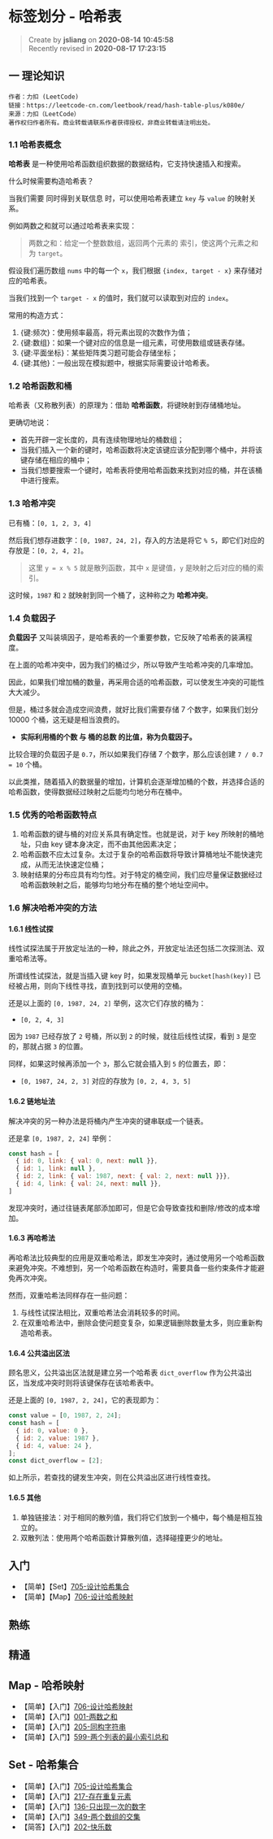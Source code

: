 标签划分 - 哈希表
===

> Create by **jsliang** on **2020-08-14 10:45:58**  
> Recently revised in **2020-08-17 17:23:15**

## 一 理论知识

```
作者：力扣 (LeetCode)
链接：https://leetcode-cn.com/leetbook/read/hash-table-plus/k080e/
来源：力扣（LeetCode）
著作权归作者所有。商业转载请联系作者获得授权，非商业转载请注明出处。
```

### 1.1 哈希表概念

**哈希表** 是一种使用哈希函数组织数据的数据结构，它支持快速插入和搜索。

什么时候需要构造哈希表？

当我们需要 同时得到关联信息 时，可以使用哈希表建立 `key` 与 `value` 的映射关系。

例如两数之和就可以通过哈希表来实现：

> 两数之和：给定一个整数数组，返回两个元素的 索引，使这两个元素之和为 `target`。

假设我们遍历数组 `nums` 中的每一个 `x`，我们根据 `{index, target - x}` 来存储对应的哈希表。

当我们找到一个 `target - x` 的值时，我们就可以读取到对应的 `index`。

常用的构造方式：

1. {键:频次}：使用频率最高，将元素出现的次数作为值；
2. {键:数组}：如果一个键对应的信息是一组元素，可使用数组或链表存储。
3. {键:平面坐标}：某些矩阵类习题可能会存储坐标；
4. {键:其他}：一般出现在模拟题中，根据实际需要设计哈希表。

### 1.2 哈希函数和桶

哈希表（又称散列表）的原理为：借助 **哈希函数**，将键映射到存储桶地址。

更确切地说：

* 首先开辟一定长度的，具有连续物理地址的桶数组；
* 当我们插入一个新的键时，哈希函数将决定该键应该分配到哪个桶中，并将该键存储在相应的桶中；
* 当我们想要搜索一个键时，哈希表将使用哈希函数来找到对应的桶，并在该桶中进行搜索。

### 1.3 哈希冲突

已有桶：`[0, 1, 2, 3, 4]`

然后我们想存进数字：`[0, 1987, 24, 2]`，存入的方法是将它 `% 5`，即它们对应的存放是：`[0, 2, 4, 2]`。

> 这里 `y = x % 5` 就是散列函数，其中 `x` 是键值，`y` 是映射之后对应的桶的索引。

这时候，`1987` 和 `2` 就映射到同一个桶了，这种称之为 **哈希冲突**。

### 1.4 负载因子

**负载因子** 又叫装填因子，是哈希表的一个重要参数，它反映了哈希表的装满程度。

在上面的哈希冲突中，因为我们的桶过少，所以导致产生哈希冲突的几率增加。

因此，如果我们增加桶的数量，再采用合适的哈希函数，可以使发生冲突的可能性大大减少。

但是，桶过多就会造成空间浪费，就好比我们需要存储 7 个数字，如果我们划分 10000 个桶，这无疑是相当浪费的。

* **实际利用桶的个数 与 桶的总数 的比值，称为负载因子。**

比较合理的负载因子是 `0.7`，所以如果我们存储 7 个数字，那么应该创建 `7 / 0.7 = 10` 个桶。

以此类推，随着插入的数据量的增加，计算机会逐渐增加桶的个数，并选择合适的哈希函数，使得数据经过映射之后能均匀地分布在桶中。

### 1.5 优秀的哈希函数特点

1. 哈希函数的键与桶的对应关系具有确定性。也就是说，对于 key 所映射的桶地址，只由 key 键本身决定，而不由其他因素决定；
2. 哈希函数不应太过复杂。太过于复杂的哈希函数将导致计算桶地址不能快速完成，从而无法快速定位桶；
3. 映射结果的分布应具有均匀性。对于特定的桶空间，我们应尽量保证数据经过哈希函数映射之后，能够均匀地分布在桶的整个地址空间中。

### 1.6 解决哈希冲突的方法

#### 1.6.1 线性试探

线性试探法属于开放定址法的一种，除此之外，开放定址法还包括二次探测法、双重哈希法等。

所谓线性试探法，就是当插入键 key 时，如果发现桶单元 `bucket[hash(key)]` 已经被占用，则向下线性寻找，直到找到可以使用的空桶。

还是以上面的 `[0, 1987, 24, 2]` 举例，这次它们存放的桶为：

* `[0, 2, 4, 3]`

因为 `1987` 已经存放了 `2` 号桶，所以到 `2` 的时候，就往后线性试探，看到 `3` 是空的，那就占据 `3` 的位置。

同样，如果这时候再添加一个 `3`，那么它就会插入到 `5` 的位置去，即：

* `[0, 1987, 24, 2, 3]` 对应的存放为 `[0, 2, 4, 3, 5]`

#### 1.6.2 链地址法

解决冲突的另一种办法是将桶内产生冲突的键串联成一个链表。

还是拿 `[0, 1987, 2, 24]` 举例：

```js
const hash = [
  { id: 0, link: { val: 0, next: null }},
  { id: 1, link: null },
  { id: 2, link: { val: 1987, next: { val: 2, next: null }}},
  { id: 4, link: { val: 24, next: null }},
]
```

发现冲突时，通过往链表尾部添加即可，但是它会导致查找和删除/修改的成本增加。

#### 1.6.3 再哈希法

再哈希法比较典型的应用是双重哈希法，即发生冲突时，通过使用另一个哈希函数来避免冲突。不难想到，另一个哈希函数在构造时，需要具备一些约束条件才能避免再次冲突。

然而，双重哈希法同样存在一些问题：

1. 与线性试探法相比，双重哈希法会消耗较多的时间。
2. 在双重哈希法中，删除会使问题变复杂，如果逻辑删除数量太多，则应重新构造哈希表。

#### 1.6.4 公共溢出区法

顾名思义，公共溢出区法就是建立另一个哈希表 `dict_overflow` 作为公共溢出区，当发成冲突时则将该键保存在该哈希表中。

还是上面的 `[0, 1987, 2, 24]`，它的表现即为：

```js
const value = [0, 1987, 2, 24];
const hash = [
  { id: 0, value: 0 },
  { id: 2, value: 1987 },
  { id: 4, value: 24 },
];
const dict_overflow = [2];
```

如上所示，若查找的键发生冲突，则在公共溢出区进行线性查找。

#### 1.6.5 其他

1. 单独链接法：对于相同的散列值，我们将它们放到一个桶中，每个桶是相互独立的。
2. 双散列法：使用两个哈希函数计算散列值，选择碰撞更少的地址。

## 入门

* 【简单】【Set】[705-设计哈希集合](https://leetcode-cn.com/problems/design-hashset)
* 【简单】【Map】[706-设计哈希映射](https://leetcode-cn.com/problems/design-hashmap/)

## 熟练

## 精通

## Map - 哈希映射

* 【简单】【入门】[706-设计哈希映射](https://leetcode-cn.com/problems/design-hashmap/)
* 【简单】【入门】[001-两数之和](https://leetcode-cn.com/problems/two-sum/)
* 【简单】【入门】[205-同构字符串](https://leetcode-cn.com/problems/isomorphic-strings/)
* 【简单】【入门】[599-两个列表的最小索引总和](https://leetcode-cn.com/problems/minimum-index-sum-of-two-lists/)

## Set - 哈希集合

* 【简单】【入门】[705-设计哈希集合](https://leetcode-cn.com/problems/design-hashset)
* 【简单】【入门】[217-存在重复元素](https://leetcode-cn.com/problems/contains-duplicate/)
* 【简单】【入门】[136-只出现一次的数字](https://leetcode-cn.com/problems/single-number/)
* 【简单】【入门】[349-两个数组的交集](https://leetcode-cn.com/problems/intersection-of-two-arrays/)
* 【简答】【入门】[202-快乐数](https://leetcode-cn.com/problems/happy-number/)